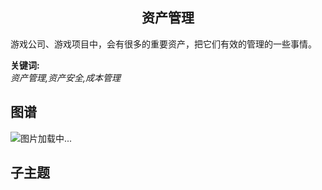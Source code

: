 <h2 align="center">资产管理</h2>
<p>
游戏公司、游戏项目中，会有很多的重要资产，把它们有效的管理的一些事情。
</p>

**关键词:**<br/> 
*资产管理,资产安全,成本管理*

## 图谱
![图片加载中...](https://github.com/gonglei007/GameDevMind/blob/main/exports/5.1.3.资产管理.png?raw=true)

## 子主题
